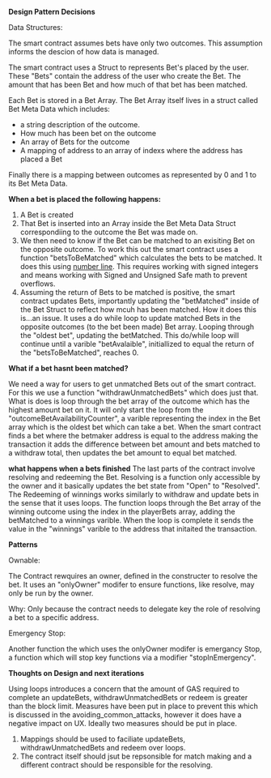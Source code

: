 **Design Pattern Decisions**

Data Structures:

The smart contract assumes bets have only two outcomes. This assumption informs the descion of how data is managed. 

The smart contract uses a Struct to represents Bet's placed by the user. These "Bets" contain the address of the user who create the Bet. The amount that has been Bet and how much of that bet has been matched. 

Each Bet is stored in a Bet Array. The Bet Array itself lives in a struct called Bet Meta Data which includes: 
- a string description of the outcome. 
- How much has been bet on the outcome 
- An array of Bets for the outcome 
- A mapping of address to an array of indexs where the address has placed a Bet

Finally there is a mapping between outcomes as represented by 0 and 1 to its Bet Meta Data. 

**When a bet is placed the following happens:**

1. A Bet is created 
2. That Bet is inserted into an Array inside the Bet Meta Data Struct correspondiing to the outcome the Bet was made on. 
3. We then need to know if the Bet can be matched to an exisiting Bet on the opposite outcome. To work this out the smart contract uses a function "betsToBeMatched" which calculates the 
bets to be matched. It does this using [number line](https://en.wikipedia.org/wiki/Number_line). This requires working with signed integers and means working with Signed and Unsigned Safe math to prevent overflows. 
4. Assuming the return of Bets to be matched is positive, the smart contract updates Bets, importantly updating the "betMatched" inside of the Bet Struct to reflect how mcuh has been matched. 
How it does this is...an issue. It uses a do while loop to update matched Bets in the opposite outcomes (to the bet been made) Bet array. Looping through the "oldest bet", updating the betMatched.
This do/while loop will continue until a varible "betAvalaible", initiallized to equal the return of the "betsToBeMatched", reaches 0.

**What if a bet hasnt been matched?** 

We need a way for users to get unmatched Bets out of the smart contract. For this we use a function "withdrawUnmatchedBets" which does just that. 
What is does is loop through the bet array of the outcome which has the highest amount bet on it. It will only start the loop from the "outcomeBetAvailabilityCounter", a varible representing the index in the Bet array which is the oldest bet which can take a bet. 
When the smart contract finds a bet where the betmaker address is equal to the address making the transaction it adds the difference between bet amount and bets matched to a withdraw total, then updates the bet amount to equal bet matched. 

**what happens when a bets finished**
The last parts of the contract involve resolving and redeeming the Bet. Resolving is a function only accessible by the owner and it basically updates the bet state from "Open" to "Resolved". 
The Redeeming of winnings works similarly to withdraw and update bets in the sense that it uses loops. 
The function loops through the Bet array of the winning outcome using the index in the playerBets array, adding the betMatched to a winnings varible. 
When the loop is complete it sends the value in the "winnings" varible to the address that initaited the transaction. 

**Patterns**

Ownable:

The Contract rewquires an owner, defined in the constructer to resolve the bet. It uses an "onlyOwner" modifer to ensure functions, like resolve, may only be run by the owner. 

Why: Only because the contract needs to delegate key the role of resolving a bet to a specific address. 

Emergency Stop: 

Another function the which uses the onlyOwner modifer is emergancy Stop, a function which will stop key functions via a modifier "stopInEmergency". 

**Thoughts on Design and next iterations**

Using loops introduces a concern that the amount of GAS required to complete an updateBets, withdrawUnmatchedBets or redeem is greater than the block limit. 
Measures have been put in place to prevent this which is discussed in the avoiding_common_attacks, however it does have a negative impact on UX.
Ideally two measures should be put in place. 

1. Mappings should be used to faciliate updateBets, withdrawUnmatchedBets and redeem over loops. 
2. The contract itself should jsut be repsonsible for match making and a different contract should be responsible for the resolving. 






